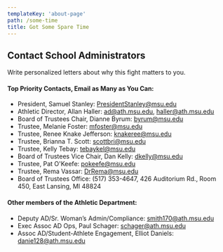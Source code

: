 ```yaml
---
templateKey: 'about-page'
path: /some-time
title: Got Some Spare Time
---
```

## Contact School Administrators 
Write personalized letters about why this fight matters to you.

#### Top Priority Contacts, Email as Many as You Can: 
 - President, Samuel Stanley: PresidentStanley@msu.edu 
 - Athletic Director, Allan Haller: ad@ath.msu.edu, haller@ath.msu.edu 
 - Board of Trustees Chair, Dianne Byrum: byrum@msu.edu
 - Trustee, Melanie Foster: mfoster@msu.edu 
 - Trustee, Renee Knake Jefferson: knakeree@msu.edu
 - Trustee, Brianna T. Scott: scottbri@msu.edu 
 - Trustee, Kelly Tebay: tebaykel@msu.edu
 - Board of Trustees Vice Chair, Dan Kelly: dkelly@msu.edu 
 - Trustee, Pat O'Keefe: pokeefe@msu.edu
 - Trustee, Rema Vassar: DrRema@msu.edu 
 - Board of Trustees Office: (517) 353-4647, 426 Auditorium Rd., Room 450, East Lansing, MI 48824

#### Other members of the Athletic Department: 
 - Deputy AD/Sr. Woman’s Admin/Compliance: smith170@ath.msu.edu 
 - Exec Assoc AD Ops, Paul Schager: schager@ath.msu.edu 
 - Assoc AD/Student-Athlete Engagement, Elliot Daniels: danie128@ath.msu.edu 
